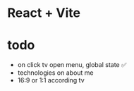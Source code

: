 # React + Vite

# todo
 - on click tv open menu, global state ✅
 - technologies on about me
 - 16:9 or 1:1 according tv